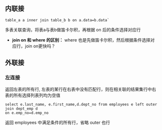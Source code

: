 ## 内联接
```
table_a a inner join table_b b on a.data=b.data`
```
多表关联查询，将表a与表b做笛卡尔积，再根据 on 后的条件选择对应行
- **join on 和 where 的区别：** where 也是先做笛卡尔积，然后根据条件选择对应行，join on更快吗？

## 外联接
### 左连接
返回左表的所有行, 左表的某行在右表中没有匹配行，则在相关联的结果集行中右表的所有选择列表列均为空值
```
select e.last_name, e.first_name,d.dept_no from employees e left outer join dept_emp d
on e.emp_no=d.emp_no
```
返回 employees 中满足条件的所有行，省略 outer 也行

